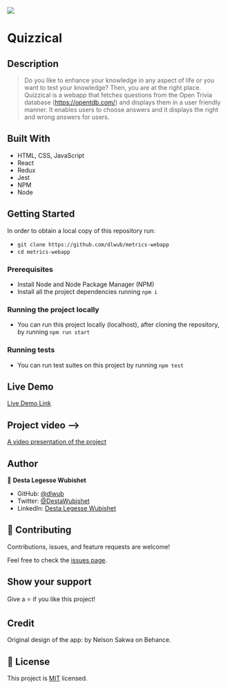 ![](https://img.shields.io/badge/Microverse-blueviolet)

# Quizzical

## Description

> Do you like to enhance your knowledge in any aspect of life or you want to test your knowledge? Then, you are at the right place. Quizzical is a webapp that fetches questions from the Open Trivia database (https://opentdb.com/) and displays them in a user friendly manner. It enables users to choose answers and it displays the right and wrong answers for users.

## Built With

- HTML, CSS, JavaScript
- React
- Redux
- Jest
- NPM
- Node

## Getting Started

In order to obtain a local copy of this repository run:

- `git clone https://github.com/dlwub/metrics-webapp`
- `cd metrics-webapp`

### Prerequisites

- Install Node and Node Package Manager (NPM)
- Install all the project dependencies running `npm i`

### Running the project locally

- You can run this project locally (localhost), after cloning the repository, by running `npm run start`

### Running tests

- You can run test suites on this project by running `npm test`

## Live Demo

[Live Demo Link](https://cheerful-daffodil-b41858.netlify.app/)

## Project video -->

[A video presentation of the project](https://www.loom.com/share/878730135f0242eb9f3fc1bbce51ff18)

## Author

👤 **Desta Legesse Wubishet**

- GitHub: [@dlwub](https://github.com/dlwub)
- Twitter: [@DestaWubishet](https://twitter.com/DestaWubishet)
- LinkedIn: [Desta Legesse Wubishet](linkedin.com/in/desta-legesse-w-509844213/) 

## 🤝 Contributing

Contributions, issues, and feature requests are welcome!

Feel free to check the [issues page](../../issues/).

## Show your support

Give a ⭐️ if you like this project!

## Credit
Original design of the app: by Nelson Sakwa on Behance.

## 📝 License

This project is [MIT](./LICENSE) licensed.
